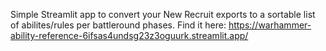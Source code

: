 Simple Streamlit app to convert your New Recruit exports to a sortable list of abilites/rules per battleround phases.
Find it here:
https://warhammer-ability-reference-6ifsas4undsg23z3oguurk.streamlit.app/
